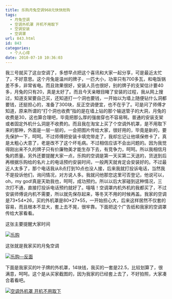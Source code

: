 ```yaml
---
title: 乐购月兔空调968元快快抢购
tags:
  - 月兔空调
  - 空调外机罩 开机不用取下
  - 空调安装
  - 空调罩
url: 843.html
id: 843
categories:
  - 个人心得
date: 2010-07-10 10:36:03
---
```


我三号就买了这台空调了，多想早点把这个喜讯和大家一起分享，可是最近太忙了，不好意思。这个月兔是温州的牌子，一匹大小，功率只有700多瓦，和电饭锅差不多，非常省电。而且效果很好，安装人员也很好，别的牌子的支架估计要40多，月兔的只有20，真是太好了。而且今天亲眼目睹了安装的过程，我从网上搜过，知道支架要自己买，还知道打一个洞也要钱，一开始以为墙上随便钻什么洞都要钱，还挺担心的，准备了300块，反正空调便宜，也不在乎了。可是问了师傅才知道，原来所谓的“打个洞也收费”指的是在墙上钻的那个输送管子的大洞，月兔的收费是30，这也算合理吧，毕竟把那么厚的强凿穿也不容易啊。普通的安装支架或者固定外机什么洞是不收费的。而且我在淘宝上买了个空调外机罩，是不用取下来的那种，外面是一层一层的，一会把图片传给大家，很好用的，毕竟是新的，要先保护一下，呵呵。不过师傅把安装卡填完带走了，我却忘记让他填保修卡了，真是太粗心大意了，老是改不了这个坏毛病。不过相信应该不会出问题的。因为我觉得刚出来不久的牌子只有价廉物美才能生存下去，有竞争力，呵呵。所以我相信月兔的质量。另外还要提醒大家一点，乐购的空调是第一天买第二天送的，货送到后再根据乐购给的名片上的电话预约安装时间，一般两天就肯定会安装好的。不过最近人太多了，那个电话我从8点打到10点也没人接，后来我就打投诉电话，当然我不是投诉他们，询问情况，对方说人多。我就问他那您这里可否登记，他说可以，oh，my god!真是天助我也，呵呵，成功预约。所以以后大家碰到这种情况，三次打不通，直接打投诉电话预约就好了。嘻嘻！空调罩内机外机的我都买了，不过安装师傅说内机不需要，所以就先保存起来，等冬天不用的时候再盖。我家的空调是73\*54\*26，买的外机罩是80\*27\*55，一开始担心大，后来这样居然不仅套的容易，而且根本不显大，套上去不晃，很牢靠。下面把这个广告纸和我家的空调罩传给大家看看。  
  
这张主要提醒大家时间  
  
[![乐购](https://res.cloudinary.com/lhybaobei/image/upload/h_1024,w_744/v1563853392/img020_oojgkg.jpg "乐购-正面")](http://smile.itcao.com/wp-content/uploads/img020.jpg)  
  
这张就是我家买的月兔空调  
  
[![](https://res.cloudinary.com/lhybaobei/image/upload/h_1024,w_744/v1563853390/img021_tectzh.jpg "乐购—反面")](http://smile.itcao.com/wp-content/uploads/img021.jpg)  
  
下面是我家买的叶子牌的外机罩，14块钱，我买的一套是22.5，比较划算了，很满意，呵呵。这个是从买家截图的，因为我家的已经套上去了，不好拍照，大家凑合着看吧。  
  
[![空调外机罩 开机不用取下](https://res.cloudinary.com/lhybaobei/image/upload/v1563853387/%E7%A9%BA%E8%B0%83%E5%A4%96%E6%9C%BA%E7%BD%A9_bvgepn.jpg "空调外机罩")](https://res.cloudinary.com/lhybaobei/image/upload/v1563853387/%E7%A9%BA%E8%B0%83%E5%A4%96%E6%9C%BA%E7%BD%A9_bvgepn.jpg)
